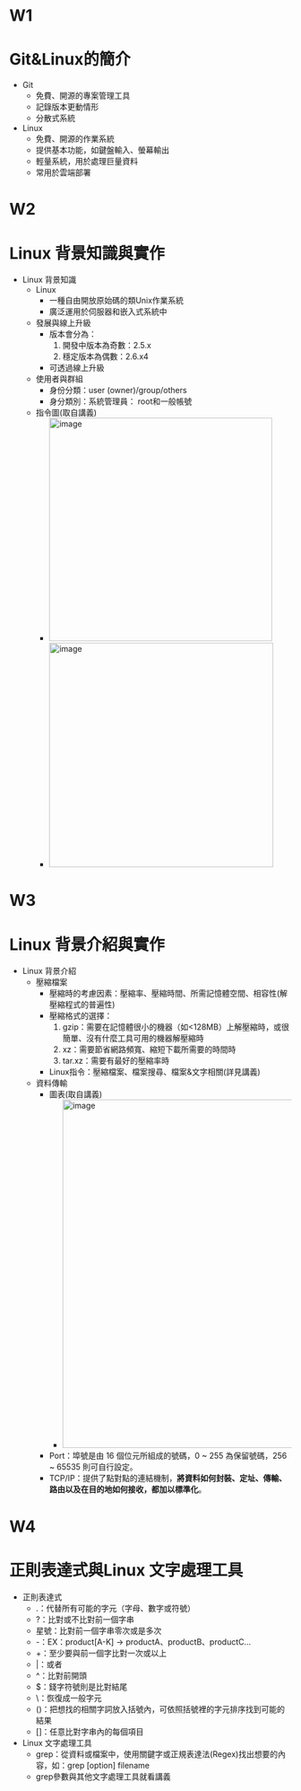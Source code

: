 # W1  
# Git&Linux的簡介
* Git
  * 免費、開源的專案管理工具
  * 記錄版本更動情形
  * 分散式系統
* Linux
  * 免費、開源的作業系統
  * 提供基本功能，如鍵盤輸入、螢幕輸出
  * 輕量系統，用於處理巨量資料
  * 常用於雲端部署
# W2
# Linux 背景知識與實作
* Linux 背景知識
  * Linux
    * 一種自由開放原始碼的類Unix作業系統
    * 廣泛運用於伺服器和嵌入式系統中
  * 發展與線上升級
    * 版本會分為：
      1. 開發中版本為奇數：2.5.x
      2. 穩定版本為偶數：2.6.x4
    * 可透過線上升級
  * 使用者與群組
    * 身份分類：user (owner)/group/others
    * 身分類別：系統管理員： root和一般帳號
  * 指令圖(取自講義)
    * <img width="398" alt="image" src="https://user-images.githubusercontent.com/113632844/210129333-4abeef1a-7a88-4a56-b6bb-3445dba9c940.png">
    * <img width="400" alt="image" src="https://user-images.githubusercontent.com/113632844/210129336-9151b2e4-9830-4da0-8c41-3eb55a17aa8d.png">
# W3
# Linux 背景介紹與實作
* Linux 背景介紹
  * 壓縮檔案
    * 壓縮時的考慮因素：壓縮率、壓縮時間、所需記憶體空間、相容性(解壓縮程式的普遍性)
    * 壓縮格式的選擇：
      1. gzip：需要在記憶體很小的機器（如<128MB）上解壓縮時，或很簡單、沒有什麼工具可用的機器解壓縮時
      2. xz：需要節省網路頻寬、縮短下載所需要的時間時
      3. tar.xz：需要有最好的壓縮率時
    * Linux指令：壓縮檔案、檔案搜尋、檔案&文字相關(詳見講義)
  * 資料傳輸
    * 圖表(取自講義)
      * <img width="621" alt="image" src="https://user-images.githubusercontent.com/113632844/210131287-162426de-7e8c-4645-a452-4c84b242bf02.png">
    * Port：埠號是由 16 個位元所組成的號碼，0 ~ 255 為保留號碼，256 ~ 65535 則可自行設定。
    * TCP/IP：提供了點對點的連結機制，**將資料如何封裝、定址、傳輸、路由以及在目的地如何接收，都加以標準化**。
# W4
# 正則表達式與Linux 文字處理工具
* 正則表達式
  * .：代替所有可能的字元（字母、數字或符號）
  * ?：比對或不比對前一個字串
  * 星號：比對前一個字串零次或是多次
  * -：EX：product[A-K] → productA、productB、productC...
  * +：至少要與前一個字比對一次或以上
  * |：或者
  * ^：比對前開頭
  * $：錢字符號則是比對結尾
  * \：恢復成一般字元
  * ()：把想找的相關字詞放入括號內，可依照括號裡的字元排序找到可能的結果
  * []：任意比對字串內的每個項目
* Linux 文字處理工具
  * grep：從資料或檔案中，使用關鍵字或正規表達法(Regex)找出想要的內容，如：grep [option] filename
  * grep參數與其他文字處理工具就看講義
   

   
